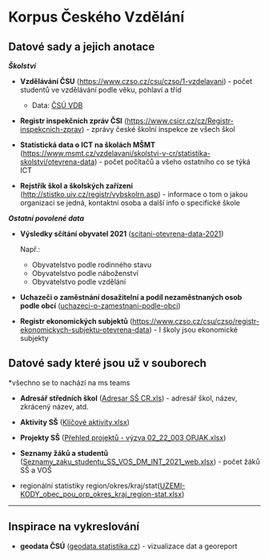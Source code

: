 # Korpus Českého Vzdělání
## Datové sady a jejich anotace

***Školství***

* **Vzdělávání ČSU** (https://www.czso.cz/csu/czso/1-vzdelavani) - počet studentů ve vzdělávání podle věku, pohlaví a tříd
    * Data: [ČSÚ VDB](https://vdb.czso.cz/vdbvo2/faces/index.jsf?page=statistiky&filtr=G~F_M~F_Z~F_R~F_P~_S~_null_null_&katalog=30848)

* **Registr inspekčních zpráv ČSI** (https://www.csicr.cz/cz/Registr-inspekcnich-zprav) - zprávy české školní inspekce ze všech škol

* **Statistická data o ICT na školách MŠMT** (https://www.msmt.cz/vzdelavani/skolstvi-v-cr/statistika-skolstvi/otevrena-data) - počet počítačů a všeho ostatního co se týká ICT

* **Rejstřík škol a školských zařízení** (http://stistko.uiv.cz/registr/vybskolrn.asp) - informace o tom o jakou organizaci se jedná, kontaktní osoba a další info o specifické škole

***Ostatní povolené data***

* **Výsledky sčítání obyvatel 2021** ([scitani-otevrena-data-2021](https://www.czso.cz/csu/czso/vysledky-scitani-2021-otevrena-data))

    Např.:
    * Obyvatelstvo podle rodinného stavu
    * Obyvatelstvo podle náboženství
    * Obyvatelstvo podle vzdělání

* **Uchazeči o zaměstnání dosažitelní a podíl nezaměstnaných osob podle obcí** ([uchazeci-o-zamestnani-podle-obci](https://www.czso.cz/csu/czso/uchazeci-o-zamestnani-dosazitelni-a-podil-nezamestnanych-osob-podle-obci_090417))

* **Registr ekonomických subjektů** (https://www.czso.cz/csu/czso/registr-ekonomickych-subjektu-otevrena-data) - I školy jsou ekonomické subjekty

## Datové sady které jsou už v souborech

*všechno se to nachází na ms teams

* **Adresář středních škol** (<ins>Adresar SŠ CR.xls</ins>) - adresář škol, název, zkrácený název, atd.

* **Aktivity SŠ** (<ins>Klíčové aktivity.xlsx</ins>)

* **Projekty SŠ** (<ins>Přehled projektů - výzva 02_22_003 OPJAK.xlsx</ins>)

* **Seznamy žáků a studentů** (<ins>Seznamy_zaku_studentu_SS_VOS_DM_INT_2021_web.xlsx</ins>) - počet žáků SŠ a VOŠ

* regionální statistiky region/okres/kraj/stat(<ins>UZEMI-KODY_obec_pou_orp_okres_kraj_region-stat.xlsx</ins>)

* ****
## Inspirace na vykreslování

* **geodata ČSÚ** ([geodata.statistika.cz](https://geodata.statistika.cz/portal/apps/sites/#/homepage)) - vizualizace dat a georeport

